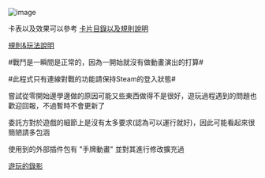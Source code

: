 ![image](https://github.com/DatePest/LostDream/assets/108296950/ba5972df-4035-4830-9255-e03ef53fc0fa)

卡表以及效果可以參考 
[卡片目錄以及規則說明](https://docs.google.com/spreadsheets/d/1XywOKKZI-OnjYv1XHdKN56nJ12PP9B_K/edit?usp=sharing&ouid=102980525715795086892&rtpof=true&sd=true)

[規則&玩法說明](https://docs.google.com/document/d/1WIvV69A6muZ0DK2qZ7VcrxK89-HkB6Hv/edit)

#戰鬥是一瞬間是正常的，因為一開始就沒有做動畫演出的打算#

#此程式只有連線對戰的功能請保持Steam的登入狀態#

嘗試從零開始邊學邊做的原因可能又些東西做得不是很好，遊玩過程遇到的問題也歡迎回報，不過暫時不會更新了

委託方對於遊戲的細節上是沒有太多要求(認為可以運行就好)，因此可能看起來很簡陋請多包涵

使用到的外部插件包有 "手牌動畫" 並對其進行修改擴充過

[遊玩的錄影](https://youtu.be/mQ6QFaNTrX0)


